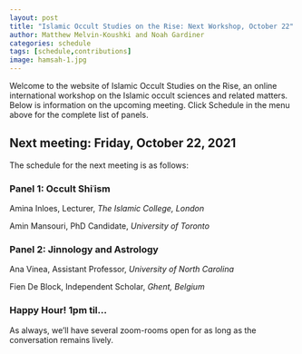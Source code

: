 ```yaml
---
layout: post
title: "Islamic Occult Studies on the Rise: Next Workshop, October 22"
author: Matthew Melvin-Koushki and Noah Gardiner
categories: schedule
tags: [schedule,contributions]
image: hamsah-1.jpg
---
```


Welcome to the website of Islamic Occult Studies on the Rise, an online international workshop on the Islamic occult sciences and related matters. Below is information on the upcoming meeting. Click Schedule in the menu above for the complete list of panels.

## Next meeting: Friday, October 22, 2021

The schedule for the next meeting is as follows:

### Panel 1: Occult Shiʿism

Amina Inloes, Lecturer, *The Islamic College, London*

Amin Mansouri, PhD Candidate, *University of Toronto*


### Panel 2: Jinnology and Astrology

Ana Vinea, Assistant Professor, *University of North Carolina*

Fien De Block, Independent Scholar, *Ghent, Belgium*


### Happy Hour! 1pm til...
As always, we’ll have several zoom-rooms open for as long as the conversation remains lively.
